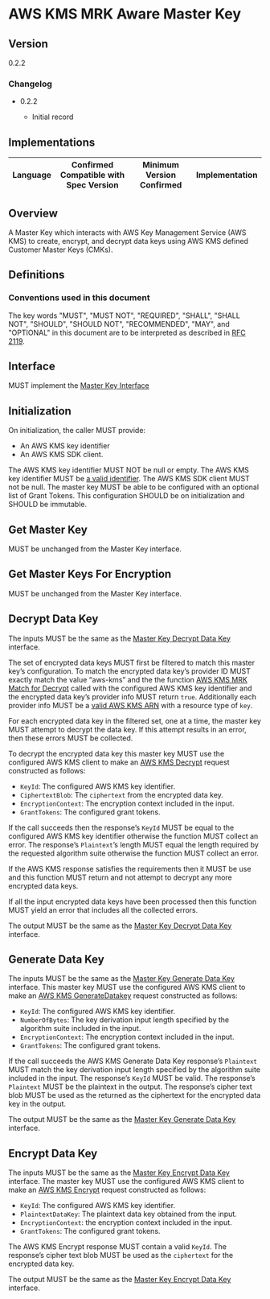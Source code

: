 [//]: # "Copyright Amazon.com Inc. or its affiliates. All Rights Reserved."
[//]: # "SPDX-License-Identifier: CC-BY-SA-4.0"

# AWS KMS MRK Aware Master Key

## Version

0.2.2

### Changelog

- 0.2.2

  - Initial record

## Implementations

| Language | Confirmed Compatible with Spec Version | Minimum Version Confirmed | Implementation |
| -------- | -------------------------------------- | ------------------------- | -------------- |

## Overview

A Master Key which interacts with AWS Key Management Service (AWS KMS)
to create, encrypt, and decrypt data keys
using AWS KMS defined Customer Master Keys (CMKs).

## Definitions

### Conventions used in this document

The key words "MUST", "MUST NOT", "REQUIRED", "SHALL", "SHALL NOT", "SHOULD", "SHOULD NOT", "RECOMMENDED", "MAY", and "OPTIONAL"
in this document are to be interpreted as described in [RFC 2119](https://tools.ietf.org/html/rfc2119).

## Interface

MUST implement the [Master Key Interface](../master-key-interface.md#interface)

## Initialization

On initialization, the caller MUST provide:

- An AWS KMS key identifier
- An AWS KMS SDK client.

The AWS KMS key identifier MUST NOT be null or empty.
The AWS KMS key identifier MUST be [a valid identifier](aws-kms-key-arn.md#a-valid-aws-kms-identifier).
The AWS KMS SDK client MUST not be null.
The master key MUST be able to be configured with an optional list of Grant Tokens. This configuration SHOULD be on initialization and SHOULD be immutable.

## Get Master Key

MUST be unchanged from the Master Key interface.

## Get Master Keys For Encryption

MUST be unchanged from the Master Key interface.

## Decrypt Data Key

The inputs MUST be the same as the [Master Key Decrypt Data Key](../master-key-interface.md#decrypt-data-key) interface.

The set of encrypted data keys MUST first be filtered to match this master key’s configuration.
To match the encrypted data key’s provider ID MUST exactly match the value “aws-kms”
and the the function [AWS KMS MRK Match for Decrypt](aws-kms-mrk-match-for-decrypt.md#implementation) called with the configured AWS KMS key identifier
and the encrypted data key’s provider info MUST return `true`.
Additionally each provider info MUST be a [valid AWS KMS ARN](aws-kms-key-arn.md#a-valid-aws-kms-arn) with a resource type of `key`.

For each encrypted data key in the filtered set, one at a time,
the master key MUST attempt to decrypt the data key. If this attempt results in an error,
then these errors MUST be collected.

To decrypt the encrypted data key this master key MUST use the configured AWS KMS client
to make an [AWS KMS Decrypt](https://docs.aws.amazon.com/kms/latest/APIReference/API_Decrypt.html) request constructed as follows:

- `KeyId`: The configured AWS KMS key identifier.
- `CiphertextBlob`: The `ciphertext` from the encrypted data key.
- `EncryptionContext`: The encryption context included in the input.
- `GrantTokens`: The configured grant tokens.

If the call succeeds then the response’s `KeyId` MUST be equal to the configured AWS KMS key identifier
otherwise the function MUST collect an error.
The response’s `Plaintext`’s length MUST equal the length required by the requested algorithm suite
otherwise the function MUST collect an error.

If the AWS KMS response satisfies the requirements then it MUST be use and this function MUST return
and not attempt to decrypt any more encrypted data keys.

If all the input encrypted data keys have been processed
then this function MUST yield an error that includes all the collected errors.

The output MUST be the same as the [Master Key Decrypt Data Key](../master-key-interface.md#decrypt-data-key) interface.

## Generate Data Key

The inputs MUST be the same as the [Master Key Generate Data Key](../master-key-interface.md#generate-data-key) interface.
This master key MUST use the configured AWS KMS client
to make an [AWS KMS GenerateDatakey](https://docs.aws.amazon.com/kms/latest/APIReference/API_GenerateDataKey.html) request constructed as follows:

- `KeyId`: The configured AWS KMS key identifier.
- `NumberOfBytes`: The key derivation input length specified by the algorithm suite included in the input.
- `EncryptionContext`: The encryption context included in the input.
- `GrantTokens`: The configured grant tokens.

If the call succeeds the AWS KMS Generate Data Key response’s `Plaintext` MUST match the key derivation input length specified by the algorithm suite included in the input. The response’s `KeyId` MUST be valid.
The response’s `Plaintext` MUST be the plaintext in the output. The response’s cipher text blob MUST be used as the returned as the ciphertext for the encrypted data key in the output.

The output MUST be the same as the [Master Key Generate Data Key](../master-key-interface.md#generate-data-key) interface.

## Encrypt Data Key

The inputs MUST be the same as the [Master Key Encrypt Data Key](../master-key-interface.md#encrypt-data-key) interface.
The master key MUST use the configured AWS KMS client to make an [AWS KMS Encrypt](https://docs.aws.amazon.com/kms/latest/APIReference/API_Encrypt.html) request constructed as follows:

- `KeyId`: The configured AWS KMS key identifier.
- `PlaintextDataKey`: The plaintext data key obtained from the input.
- `EncryptionContext`: the encryption context included in the input.
- `GrantTokens`: The configured grant tokens.

The AWS KMS Encrypt response MUST contain a valid `KeyId`.
The response’s cipher text blob MUST be used as the `ciphertext` for the encrypted data key.

The output MUST be the same as the [Master Key Encrypt Data Key](../master-key-interface.md#encrypt-data-key) interface.
